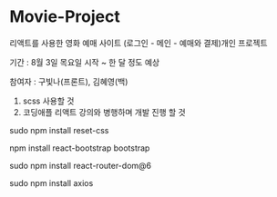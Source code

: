 # Movie-Project

리액트를 사용한 영화 예매 사이트 (로그인 - 메인 - 예매와 결제)개인 프로젝트 

기간 : 8월 3일 목요일 시작 ~ 한 달 정도 예상

참여자 : 구빛나(프론트), 김혜영(백)

1. scss 사용할 것
2. 코딩애플 리액트 강의와 병행하며 개발 진행 할 것
   
sudo npm install reset-css

npm install react-bootstrap bootstrap

sudo npm install react-router-dom@6

sudo npm install axios


